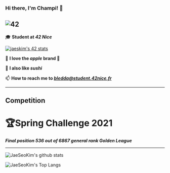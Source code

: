 
### Hi there, I'm Champi! 👋
![42](https://badgen.net/badge/Born2Code/bledda/yellow?cache=86400&icon=https://meta.intra.42.fr/assets/42_logo-7dfc9110a5319a308863b96bda33cea995046d1731cebb735e41b16255106c12.svg)
---

🎓 **Student at *42 Nice***

[![jaeskim's 42 stats](https://badge42.herokuapp.com/api/stats/bledda)](https://github.com/JaeSeoKim/badge42)

🍎 **I love the *apple* brand **

🍣 **I also like *sushi***

📫 **How to reach me to *bledda@student.42nice.fr***

---

## Competition

#  🏆Spring Challenge 2021
***Final position 536 out of 6867 general rank Golden League***
 
---

![JaeSeoKim's github stats](https://github-readme-stats.vercel.app/api?username=louchebem06&bg_color=7f7fd5,86a8e7,91eac9&title_color=fff&text_color=fff)

![JaeSeoKim's Top Langs](https://github-readme-stats.vercel.app/api/top-langs/?username=louchebem06&layout=compact&bg_color=7f7fd5,86a8e7,91eac9&title_color=fff&text_color=fff)
